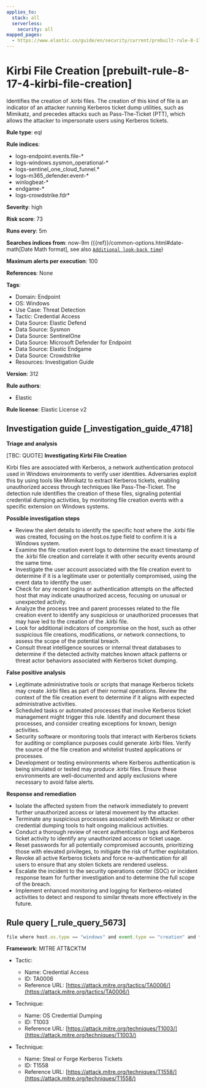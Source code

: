 ```yaml
---
applies_to:
  stack: all
  serverless:
    security: all
mapped_pages:
  - https://www.elastic.co/guide/en/security/current/prebuilt-rule-8-17-4-kirbi-file-creation.html
---
```


# Kirbi File Creation [prebuilt-rule-8-17-4-kirbi-file-creation]

Identifies the creation of .kirbi files. The creation of this kind of file is an indicator of an attacker running Kerberos ticket dump utilities, such as Mimikatz, and precedes attacks such as Pass-The-Ticket (PTT), which allows the attacker to impersonate users using Kerberos tickets.

**Rule type**: eql

**Rule indices**:

* logs-endpoint.events.file-*
* logs-windows.sysmon_operational-*
* logs-sentinel_one_cloud_funnel.*
* logs-m365_defender.event-*
* winlogbeat-*
* endgame-*
* logs-crowdstrike.fdr*

**Severity**: high

**Risk score**: 73

**Runs every**: 5m

**Searches indices from**: now-9m ({{ref}}/common-options.html#date-math[Date Math format], see also [`Additional look-back time`](docs-content://solutions/security/detect-and-alert/create-detection-rule.md#rule-schedule))

**Maximum alerts per execution**: 100

**References**: None

**Tags**:

* Domain: Endpoint
* OS: Windows
* Use Case: Threat Detection
* Tactic: Credential Access
* Data Source: Elastic Defend
* Data Source: Sysmon
* Data Source: SentinelOne
* Data Source: Microsoft Defender for Endpoint
* Data Source: Elastic Endgame
* Data Source: Crowdstrike
* Resources: Investigation Guide

**Version**: 312

**Rule authors**:

* Elastic

**Rule license**: Elastic License v2

## Investigation guide [_investigation_guide_4718]

**Triage and analysis**

[TBC: QUOTE]
**Investigating Kirbi File Creation**

Kirbi files are associated with Kerberos, a network authentication protocol used in Windows environments to verify user identities. Adversaries exploit this by using tools like Mimikatz to extract Kerberos tickets, enabling unauthorized access through techniques like Pass-The-Ticket. The detection rule identifies the creation of these files, signaling potential credential dumping activities, by monitoring file creation events with a specific extension on Windows systems.

**Possible investigation steps**

* Review the alert details to identify the specific host where the .kirbi file was created, focusing on the host.os.type field to confirm it is a Windows system.
* Examine the file creation event logs to determine the exact timestamp of the .kirbi file creation and correlate it with other security events around the same time.
* Investigate the user account associated with the file creation event to determine if it is a legitimate user or potentially compromised, using the event data to identify the user.
* Check for any recent logins or authentication attempts on the affected host that may indicate unauthorized access, focusing on unusual or unexpected activity.
* Analyze the process tree and parent processes related to the file creation event to identify any suspicious or unauthorized processes that may have led to the creation of the .kirbi file.
* Look for additional indicators of compromise on the host, such as other suspicious file creations, modifications, or network connections, to assess the scope of the potential breach.
* Consult threat intelligence sources or internal threat databases to determine if the detected activity matches known attack patterns or threat actor behaviors associated with Kerberos ticket dumping.

**False positive analysis**

* Legitimate administrative tools or scripts that manage Kerberos tickets may create .kirbi files as part of their normal operations. Review the context of the file creation event to determine if it aligns with expected administrative activities.
* Scheduled tasks or automated processes that involve Kerberos ticket management might trigger this rule. Identify and document these processes, and consider creating exceptions for known, benign activities.
* Security software or monitoring tools that interact with Kerberos tickets for auditing or compliance purposes could generate .kirbi files. Verify the source of the file creation and whitelist trusted applications or processes.
* Development or testing environments where Kerberos authentication is being simulated or tested may produce .kirbi files. Ensure these environments are well-documented and apply exclusions where necessary to avoid false alerts.

**Response and remediation**

* Isolate the affected system from the network immediately to prevent further unauthorized access or lateral movement by the attacker.
* Terminate any suspicious processes associated with Mimikatz or other credential dumping tools to halt ongoing malicious activities.
* Conduct a thorough review of recent authentication logs and Kerberos ticket activity to identify any unauthorized access or ticket usage.
* Reset passwords for all potentially compromised accounts, prioritizing those with elevated privileges, to mitigate the risk of further exploitation.
* Revoke all active Kerberos tickets and force re-authentication for all users to ensure that any stolen tickets are rendered useless.
* Escalate the incident to the security operations center (SOC) or incident response team for further investigation and to determine the full scope of the breach.
* Implement enhanced monitoring and logging for Kerberos-related activities to detect and respond to similar threats more effectively in the future.


## Rule query [_rule_query_5673]

```js
file where host.os.type == "windows" and event.type == "creation" and file.extension : "kirbi"
```

**Framework**: MITRE ATT&CKTM

* Tactic:

    * Name: Credential Access
    * ID: TA0006
    * Reference URL: [https://attack.mitre.org/tactics/TA0006/](https://attack.mitre.org/tactics/TA0006/)

* Technique:

    * Name: OS Credential Dumping
    * ID: T1003
    * Reference URL: [https://attack.mitre.org/techniques/T1003/](https://attack.mitre.org/techniques/T1003/)

* Technique:

    * Name: Steal or Forge Kerberos Tickets
    * ID: T1558
    * Reference URL: [https://attack.mitre.org/techniques/T1558/](https://attack.mitre.org/techniques/T1558/)



